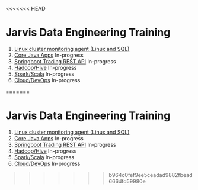<<<<<<< HEAD
# Jarvis Data Engineering Training
1. [Linux cluster monitoring agent (Linux and SQL)](./linux_sql)
2. [Core Java Apps](./core_java) In-progress
3. [Springboot Trading REST API](./springboot) In-progress
4. [Hadoop/Hive](./hadoop) In-progress
5. [Spark/Scala](./spark) In-progress
6. [Cloud/DevOps](./cloud_devops) In-progress

=======
# Jarvis Data Engineering Training
1. [Linux cluster monitoring agent (Linux and SQL)](./linux_sql)
2. [Core Java Apps](./core_java) In-progress
3. [Springboot Trading REST API](./springboot) In-progress
4. [Hadoop/Hive](./hadoop) In-progress
5. [Spark/Scala](./spark) In-progress
6. [Cloud/DevOps](./cloud_devops) In-progress

>>>>>>> b964c0fef9ee5ceadad9882fbead666dfd59980e
